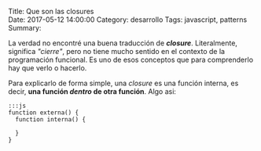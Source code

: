 Title: Que son las closures    
Date: 2017-05-12 14:00:00
Category: desarrollo
Tags: javascript, patterns 
Summary: 

La verdad no encontré una buena traducción de __*closure*__. Literalmente, significa _"cierre"_, pero no tiene mucho sentido en el contexto de la programación fun&shy;cional. Es uno de esos conceptos que para comprenderlo hay que verlo o hacerlo.

Para explicarlo de forma simple, una _closure_ es una función interna, es decir, __una función *dentro* de otra función__. Algo asi:

    :::js
    function externa() {
      function interna() {

      }  
    }